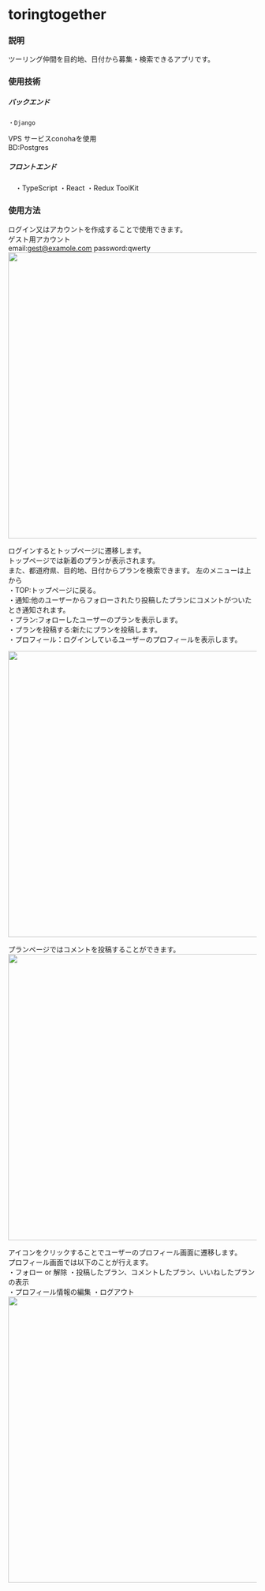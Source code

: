 # toringtogether
### 説明
ツーリング仲間を目的地、日付から募集・検索できるアプリです。

### 使用技術
##### バックエンド
    ・Django
 VPS サービスconohaを使用  
 BD:Postgres
##### フロントエンド
  　・TypeScript
    ・React
    ・Redux ToolKit
 
### 使用方法
ログイン又はアカウントを作成することで使用できます。  
ゲスト用アカウント  
email:gest@examole.com
password:qwerty  
<img src="https://user-images.githubusercontent.com/28708899/113418968-7690a080-9401-11eb-95b5-7d483b35d0d9.jpg" width="580px">

ログインするとトップページに遷移します。  
トップページでは新着のプランが表示されます。  
また、都道府県、目的地、日付からプランを検索できます。
左のメニューは上から  
・TOP:トップページに戻る。  
・通知:他のユーザーからフォローされたり投稿したプランにコメントがついたとき通知されます。  
・プラン:フォローしたユーザーのプランを表示します。  
・プランを投稿する:新たにプランを投稿します。  
・プロフィール：ログインしているユーザーのプロフィールを表示します。

<img src="https://user-images.githubusercontent.com/28708899/113419200-f1f25200-9401-11eb-963d-5e00ce96a196.jpg" width="580px">


プランページではコメントを投稿することができます。  
<img src="https://user-images.githubusercontent.com/28708899/113420029-8dd08d80-9403-11eb-9b7e-cf108a62d908.jpg" width="580px">  

アイコンをクリックすることでユーザーのプロフィール画面に遷移します。  
プロフィール画面では以下のことが行えます。  
・フォロー or 解除
・投稿したプラン、コメントしたプラン、いいねしたプランの表示  
・プロフィール情報の編集
・ログアウト  
<img src="https://user-images.githubusercontent.com/28708899/113420203-db4cfa80-9403-11eb-92ee-a4b360e8d17e.jpg" width="580px">  



